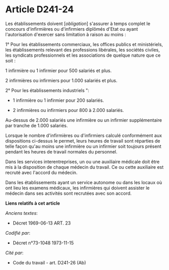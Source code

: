 # Article D241-24

Les établissements doivent [*obligation*] s'assurer à temps complet le concours d'infirmières ou d'infirmiers diplômés d'Etat
ou ayant l'autorisation d'exercer sans limitation à raison au moins :

1° Pour les établissements commerciaux, les offices publics et ministériels, les établissements relevant des professions
libérales, les sociétés civiles, les syndicats professionnels et les associations de quelque nature que ce soit :

1 infirmière ou 1 infirmier pour 500 salariés et plus.

2 infirmières ou infirmiers pour 1.000 salariés et plus.

2° Pour les établissements industriels ":

- 1 infirmière ou 1 infirmier pour 200 salariés.

- 2 infirmières ou infirmiers pour 800 à 2.000 salariés.

Au-dessus de 2.000 salariés une infirmière ou un infirmier supplémentaire par tranche de 1.000 salariés.

Lorsque le nombre d'infirmières ou d'infirmiers calculé conformément aux dispositions ci-dessus le permet, leurs heures de
travail sont réparties de telle façon qu'au moins une infirmière ou un infirmier soit toujours présent pendant les heures de
travail normales du personnel.

Dans les services interentreprises, un ou une auxiliaire médicale doit être mis à la disposition de chaque médecin du
travail. Ce ou cette auxiliaire est recruté avec l'accord du médecin.

Dans les établissements ayant un service autonome ou dans les locaux où ont lieu les examens médicaux, les infirmières qui
doivent assister le médecin dans ses activités sont recrutées avec son accord.

**Liens relatifs à cet article**

_Anciens textes_:

  - Décret  1969-06-13 ART. 23

_Codifié par_:

  - Décret n°73-1048 1973-11-15

_Cité par_:

  - Code du travail - art. D241-26 (Ab)

